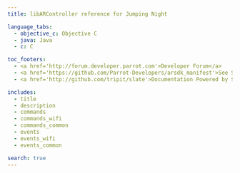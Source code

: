 ```yaml
---
title: libARController reference for Jumping Night

language_tabs:
  - objective_c: Objective C
  - java: Java
  - c: C

toc_footers:
  - <a href='http://forum.developer.parrot.com'>Developer Forum</a>
  - <a href='https://github.com/Parrot-Developers/arsdk_manifest'>See SDK sources</a>
  - <a href='http://github.com/tripit/slate'>Documentation Powered by Slate</a>

includes:
  - title
  - description
  - commands
  - commands_wifi
  - commands_common
  - events
  - events_wifi
  - events_common

search: true
---
```

